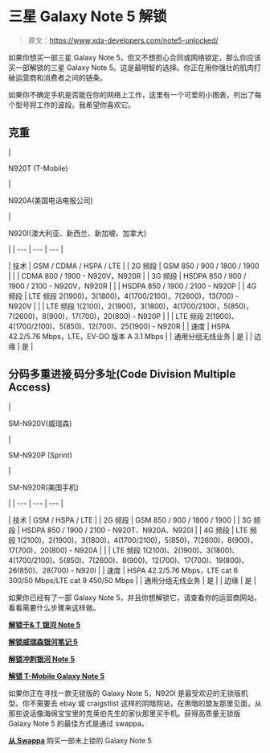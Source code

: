 # 三星 Galaxy Note 5 解锁

> 原文：<https://www.xda-developers.com/note5-unlocked/>

如果你想买一部三星 Galaxy Note 5，但又不想担心合同或网络锁定，那么你应该买一部解锁的三星 Galaxy Note 5。这是最明智的选择。你正在用你强壮的肌肉打破运营商和消费者之间的链条。

如果你不确定手机是否能在你的网络上工作，这里有一个可爱的小图表，列出了每个型号将工作的波段。我希望你喜欢它。

## 克重

| 

N920T (T-Mobile)

 | 

N920A(美国电话电报公司)

 | 

N920I(澳大利亚、新西兰、新加坡、加拿大)

 |
| --- | --- | --- |

| 技术 | GSM / CDMA / HSPA / LTE |
| 2G 频段 | GSM 850 / 900 / 1800 / 1900 |
|  | CDMA 800 / 1900 - N920V，N920R |
| 3G 频段 | HSDPA 850 / 900 / 1900 / 2100 - N920V，N920R |
|  | HSDPA 850 / 1900 / 2100 - N920P |
| 4G 频段 | LTE 频段 2(1900)，3(1800)，4(1700/2100)，7(2600)，13(700) - N920V |
|  | LTE 频段 1(2100)，2(1900)，3(1800)，4(1700/2100)，5(850)，7(2600)，8(900)，17(700)，20(800) - N920P |
|  | LTE 频段 2(1900)、4(1700/2100)、5(850)、12(700)、25(1900) - N920R |
| 速度 | HSPA 42.2/5.76 Mbps，LTE，EV-DO 版本 A 3.1 Mbps |
| 通用分组无线业务 | 是 |
| 边缘 | 是 |

## 分码多重进接ˌ码分多址(Code Division Multiple Access)

| 

SM-N920V(威瑞森)

 | 

SM-N920P (Sprint)

 | 

SM-N920R(美国手机)

 |
| --- | --- | --- |

| 技术 | GSM / HSPA / LTE |
| 2G 频段 | GSM 850 / 900 / 1800 / 1900 |
| 3G 频段 | HSDPA 850 / 1900 / 2100 - N920T、N920A、N920I |
| 4G 频段 | LTE 频段 1(2100)，2(1900)，3(1800)，4(1700/2100)，5(850)，7(2600)，8(900)，17(700)，20(800) - N920A |
|  | LTE 频段 1(2100)、2(1900)、3(1800)、4(1700/2100)、5(850)、7(2600)、8(900)、12(700)、17(700)、19(800)、26(850)、28(700) - N920I |
| 速度 | HSPA 42.2/5.76 Mbps，LTE cat 6 300/50 Mbps/LTE cat 9 450/50 Mbps |
| 通用分组无线业务 | 是 |
| 边缘 | 是 |

如果你已经有了一部 Galaxy Note 5，并且你想解锁它，请查看你的运营商网站，看看需要什么步骤来这样做。

[**解锁于& T 银河 Note 5**](https://www.anrdoezrs.net/links/100122946/type/dlg/sid/UUxdaUeUpU15536/https://www.att.com/deviceunlock/#/)

[**解锁威瑞森银河笔记 5**](http://www.verizonwireless.com/aboutus/commitment/safety-security/device-unlocking-policy.html)

[**解锁冲刺银河 Note 5**](https://www.sprint.com/legal/unlocking_policy.html#!/)

[**解锁 T-Mobile Galaxy Note 5**](https://support.t-mobile.com/docs/DOC-1588)

如果你正在寻找一款无锁版的 Galaxy Note 5，N920I 是最受欢迎的无锁版机型。你不需要去 ebay 或 craigstlist 这样的阴暗网站，在黑暗的盟友那里见面，从那些说话像海绵宝宝里的克莱伯先生的家伙那里买手机。获得高质量无锁版 Galaxy Note 5 的最佳方式是通过 swappa。

[**从 Swappa**](https://swappa.com/buy/samsung-galaxy-note-5-n920i) 购买一部未上锁的 Galaxy Note 5
